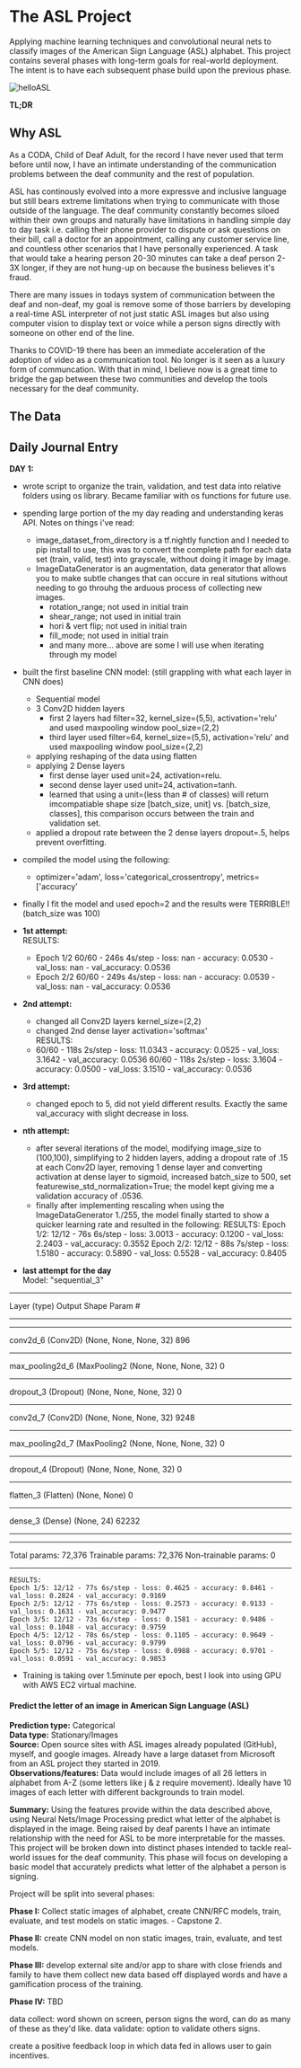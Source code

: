 # The ASL Project
Applying machine learning techniques and convolutional neural nets to classify images of the American Sign Language (ASL) alphabet. This project contains several phases with long-term goals for real-world deployment. The intent is to have each subsequent phase build upon the previous phase. 

![helloASL](images/helloasl2.jpg)

**TL;DR**


## Why ASL

As a CODA, Child of Deaf Adult, for the record I have never used that term before until now, I have an intimate understanding of the communication problems between the deaf community and the rest of population. 

ASL has continously evolved into a more expressve and inclusive language but still bears extreme limitations when trying to communicate with those outside of the language. The deaf community constantly becomes siloed within their own groups and naturally have limitations in handling simple day to day task i.e. calling their phone provider to dispute or ask questions on their bill, call a doctor for an appointment, calling any customer service line, and countless other scenarios that I have personally experienced. A task that would take a hearing person 20-30 minutes can take a deaf person 2-3X longer, if they are not hung-up on because the business believes it's fraud. 

There are many issues in todays system of communication between the deaf and non-deaf, my goal is remove some of those barriers by developing a real-time ASL interpreter of not just static ASL images but also using computer vision to display text or voice while a person signs directly with someone on other end of the line.

Thanks to COVID-19 there has been an immediate acceleration of the adoption of video as a communication tool. No longer is it seen as a luxury form of communcation. With that in mind, I believe now is a great time to bridge the gap between these two communities and develop the tools necessary for the deaf community. 

## The Data




## Daily Journal Entry
**DAY 1:**
- wrote script to organize the train, validation, and test data into relative folders using os library. Became familiar with os functions for future use. 
- spending large portion of the my day reading and understanding keras API. Notes on things i've read:
    * image_dataset_from_directory is a tf.nightly function and I needed to pip install to use, this was to convert the complete path for each data set (train, valid, test) into grayscale, without doing it image by image. 
    * ImageDataGenerator is an augmentation, data generator that allows you to make subtle changes that can occure in real situtions without needing to go throuhg the arduous process of collecting new images.
        * rotation_range; not used in initial train
        * shear_range; not used in initial train
        * hori & vert flip; not used in initial train
        * fill_mode; not used in initial train 
        * and many more... above are some I will use when iterating through my model
- built the first baseline CNN model: (still grappling with what each layer in CNN does)
    * Sequential model
    * 3 Conv2D hidden layers
        * first 2 layers had filter=32, kernel_size=(5,5), activation='relu' and used maxpooling window pool_size=(2,2)
        * third layer used filter=64, kernel_size=(5,5), activation='relu' and used maxpooling window pool_size=(2,2)
    * applying reshaping of the data using flatten
    * applying 2 Dense layers 
        * first dense layer used unit=24, activation=relu.
        * second dense layer used unit=24, activation=tanh.
        * learned that using a unit=(less than # of classes) will return imcompatiable shape size [batch_size, unit] vs. [batch_size, classes], this comparison occurs between the train and validation set. 
    * applied a dropout rate between the 2 dense layers dropout=.5, helps prevent overfitting. 

- compiled the model using the following:
    * optimizer='adam', loss='categorical_crossentropy', metrics=['accuracy'
- finally I fit the model and used epoch=2 and the results were TERRIBLE!! (batch_size was 100)
- **1st attempt:** <br>
    RESULTS: <br>
    * Epoch 1/2 60/60 - 246s 4s/step - loss: nan - accuracy: 0.0530 - val_loss: nan - val_accuracy: 0.0536
    * Epoch 2/2 60/60 - 249s 4s/step - loss: nan - accuracy: 0.0539 - val_loss: nan - val_accuracy: 0.0536
- **2nd attempt:** <br>
    * changed all Conv2D layers kernel_size=(2,2)
    * changed 2nd dense layer activation='softmax' <br>
    RESULTS:
    * 60/60 - 118s 2s/step - loss: 11.0343 - accuracy: 0.0525 - val_loss: 3.1642 - val_accuracy: 0.0536
    60/60 - 118s 2s/step - loss: 3.1604 - accuracy: 0.0500 - val_loss: 3.1510 - val_accuracy: 0.0536
- **3rd attempt:** <br>
    * changed epoch to 5, did not yield different results. Exactly the same val_accuracy with slight decrease in loss.   

- **nth attempt:** <br>
    * after several iterations of the model, modifying image_size to (100,100), simplifying to 2 hidden layers, adding a dropout rate of .15 at each Conv2D layer, removing 1 dense layer and converting activation at dense layer to sigmoid, increased batch_size to 500, set featurewise_std_normalization=True;  the model kept giving me a validation accuracy of .0536.
    * finally after implementing rescaling when using the ImageDataGenerator 1./255, the model finally started to show a quicker learning rate and resulted in the following:
    RESULTS:
    Epoch 1/2: 12/12 - 76s 6s/step - loss: 3.0013 - accuracy: 0.1200 - val_loss: 2.2403 - val_accuracy: 0.3552
    Epoch 2/2: 12/12 - 88s 7s/step - loss: 1.5180 - accuracy: 0.5890 - val_loss: 0.5528 - val_accuracy: 0.8405
- **last attempt for the day** <br>
Model: "sequential_3"
_________________________________________________________________
Layer (type)                 Output Shape              Param #   
_________________________________________________________________
_________________________________________________________________
conv2d_6 (Conv2D)            (None, None, None, 32)    896       
_________________________________________________________________
max_pooling2d_6 (MaxPooling2 (None, None, None, 32)    0         
_________________________________________________________________
dropout_3 (Dropout)          (None, None, None, 32)    0         
_________________________________________________________________
conv2d_7 (Conv2D)            (None, None, None, 32)    9248      
_________________________________________________________________
max_pooling2d_7 (MaxPooling2 (None, None, None, 32)    0         
_________________________________________________________________
dropout_4 (Dropout)          (None, None, None, 32)    0         
_________________________________________________________________
flatten_3 (Flatten)          (None, None)              0         
_________________________________________________________________
dense_3 (Dense)              (None, 24)                62232     
_________________________________________________________________
_________________________________________________________________
Total params: 72,376
Trainable params: 72,376
Non-trainable params: 0
_________________________________________________________________
    RESULTS:
    Epoch 1/5: 12/12 - 77s 6s/step - loss: 0.4625 - accuracy: 0.8461 - val_loss: 0.2824 - val_accuracy: 0.9169
    Epoch 2/5: 12/12 - 77s 6s/step - loss: 0.2573 - accuracy: 0.9133 - val_loss: 0.1631 - val_accuracy: 0.9477
    Epoch 3/5: 12/12 - 73s 6s/step - loss: 0.1581 - accuracy: 0.9486 - val_loss: 0.1048 - val_accuracy: 0.9759
    Epoch 4/5: 12/12 - 78s 6s/step - loss: 0.1105 - accuracy: 0.9649 - val_loss: 0.0796 - val_accuracy: 0.9799
    Epoch 5/5: 12/12 - 75s 6s/step - loss: 0.0988 - accuracy: 0.9701 - val_loss: 0.0591 - val_accuracy: 0.9853

- Training is taking over 1.5minute per epoch, best I look into using GPU with AWS EC2 virtual machine. 

#### Predict the letter of an image in American Sign Language (ASL)
**Prediction type:** Categorical<br>
**Data type:** Stationary/Images<br>
**Source:** Open source sites with ASL images already populated (GitHub), myself, and google images. Already have a large dataset from Microsoft from an ASL project they started in 2019. <br>
**Observations/features:** Data would include images of all 26 letters in alphabet from A-Z (some letters like j & z require movement). Ideally have 10 images of each letter with different backgrounds to train model.

**Summary:** Using the features provide within the data described above, using Neural Nets/Image Processing predict what letter of the alphabet is displayed in the image. Being raised by deaf parents I have an intimate relationship with the need for ASL to be more interpretable for the masses. This project will be broken down into distinct phases intended to tackle real-world issues for the deaf community. This phase will focus on developing a basic model that accurately predicts what letter of the alphabet a person is signing.

Project will be split into several phases:

**Phase I:** Collect static images of alphabet, create CNN/RFC models, train, evaluate, and test models on static images. - Capstone 2.

**Phase II:** create CNN model on non static images, train, evaluate, and test models.

**Phase III:** develop external site and/or app to share with close friends and family to have them collect new data based off displayed words and have a gamification process of the training.

**Phase IV:** TBD

data collect: word shown on screen, person signs the word, can do as many of these as they'd like.
data validate: option to validate others signs. 

create a positive feedback loop in which data fed in allows user to gain incentives. 


